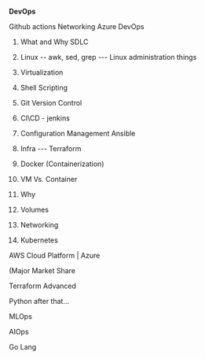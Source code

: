 
__DevOps__ 

Github actions
Networking
Azure DevOps


1. What and Why SDLC
2. Linux  -- awk, sed, grep --- Linux administration things
3. Virtualization
4. Shell Scripting
5. Git Version Control
6. CI\CD - jenkins
7. Configuration Management Ansible
8. Infra --- Terraform
9. Docker (Containerization)

1. VM Vs. Container
2. Why
3. Volumes
4. Networking

11. Kubernetes

AWS Cloud Platform | Azure

(Major Market Share

Terraform Advanced

Python after that…

MLOps

AIOps

Go Lang



